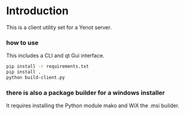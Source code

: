 # Introduction #

This is a client utility set for a Yenot server.

### how to use ###

This includes a CLI and qt Gui interface.

```bash
pip install -r requirements.txt
pip install .
python build-client.py
```

### there is also a package builder for a windows installer ###

It requires installing the Python module mako and WiX the .msi builder.
